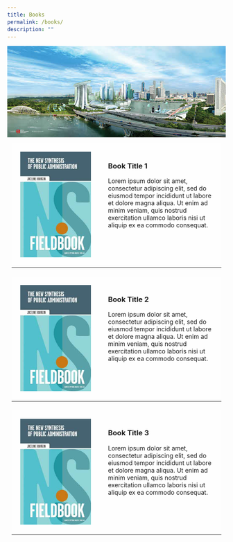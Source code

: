 ```yaml
---
title: Books
permalink: /books/
description: ""
---
```

<style>
.grid-container {
  display: grid;
  grid-template-columns: auto auto auto;
  padding: 10px;
}

.grid-item {
  background-color: rgba(255, 255, 255, 0.8);
  border-bottom: 1px solid rgba(0, 0, 0, 0.8);
  padding:20px;
}
</style>

<div class="background-image">
<img src="/images/Ethos_Images/Ethos_World_Cities_SummitIssue/Fig_7d1.jpg">
</div>

<div class="grid-container">
  <div class="grid-item">
<img src="/images/Ethos_Images/Ethos_Digital_Issue_01/The_New_Synthesis_Of_Public_Administration_Fieldbook.jpg">	
	</div>

<div class="grid-item">
<h3>Book Title 1</h3>	

<p>Lorem ipsum dolor sit amet, consectetur adipiscing elit, sed do eiusmod tempor incididunt ut labore et dolore magna aliqua. Ut enim ad minim veniam, quis nostrud exercitation ullamco laboris nisi ut aliquip ex ea commodo consequat. </p>	
	
</div>

</div>

<div class="grid-container">
  <div class="grid-item">
<img src="/images/Ethos_Images/Ethos_Digital_Issue_01/The_New_Synthesis_Of_Public_Administration_Fieldbook.jpg">	
	</div>

<div class="grid-item">
<h3>Book Title 2</h3>	

<p>Lorem ipsum dolor sit amet, consectetur adipiscing elit, sed do eiusmod tempor incididunt ut labore et dolore magna aliqua. Ut enim ad minim veniam, quis nostrud exercitation ullamco laboris nisi ut aliquip ex ea commodo consequat. </p>	
	
</div>

</div>

<div class="grid-container">
  <div class="grid-item">
<img src="/images/Ethos_Images/Ethos_Digital_Issue_01/The_New_Synthesis_Of_Public_Administration_Fieldbook.jpg">	
	</div>

<div class="grid-item">
<h3>Book Title 3</h3>	

<p>Lorem ipsum dolor sit amet, consectetur adipiscing elit, sed do eiusmod tempor incididunt ut labore et dolore magna aliqua. Ut enim ad minim veniam, quis nostrud exercitation ullamco laboris nisi ut aliquip ex ea commodo consequat. </p>	
	
</div>

</div>




<div id="formore">
	</div>